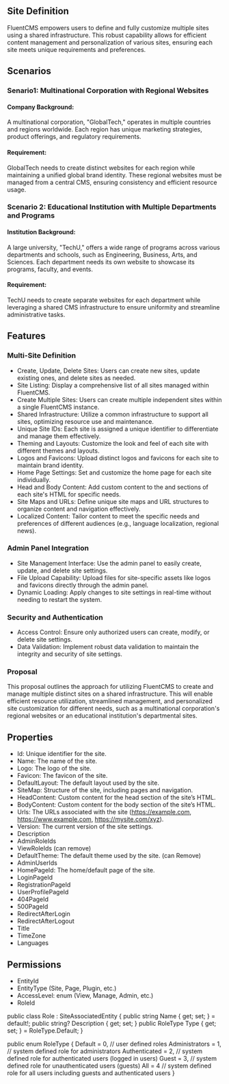 
## Site Definition
FluentCMS empowers users to define and fully customize multiple sites using a shared infrastructure. This robust capability allows for efficient content management and personalization of various sites, ensuring each site meets unique requirements and preferences. 

## Scenarios
### Senario1: Multinational Corporation with Regional Websites
#### Company Background:
A multinational corporation, "GlobalTech," operates in multiple countries and regions worldwide. Each region has unique marketing strategies, product offerings, and regulatory requirements.
#### Requirement:
GlobalTech needs to create distinct websites for each region while maintaining a unified global brand identity. These regional websites must be managed from a central CMS, ensuring consistency and efficient resource usage.

### Scenario 2: Educational Institution with Multiple Departments and Programs
#### Institution Background:
A large university, "TechU," offers a wide range of programs across various departments and schools, such as Engineering, Business, Arts, and Sciences. Each department needs its own website to showcase its programs, faculty, and events.
#### Requirement:
TechU needs to create separate websites for each department while leveraging a shared CMS infrastructure to ensure uniformity and streamline administrative tasks.

## Features

### Multi-Site Definition
* Create, Update, Delete Sites: Users can create new sites, update existing ones, and delete sites as needed.
* Site Listing: Display a comprehensive list of all sites managed within FluentCMS.
* Create Multiple Sites: Users can create multiple independent sites within a single FluentCMS instance.
* Shared Infrastructure: Utilize a common infrastructure to support all sites, optimizing resource use and maintenance.
* Unique Site IDs: Each site is assigned a unique identifier to differentiate and manage them effectively.
* Theming and Layouts: Customize the look and feel of each site with different themes and layouts.
* Logos and Favicons: Upload distinct logos and favicons for each site to maintain brand identity.
* Home Page Settings: Set and customize the home page for each site individually.
* Head and Body Content: Add custom content to the <head> and <body> sections of each site's HTML for specific needs.
* Site Maps and URLs: Define unique site maps and URL structures to organize content and navigation effectively.
* Localized Content: Tailor content to meet the specific needs and preferences of different audiences (e.g., language localization, regional news).

### Admin Panel Integration
* Site Management Interface: Use the admin panel to easily create, update, and delete site settings.
* File Upload Capability: Upload files for site-specific assets like logos and favicons directly through the admin panel.
* Dynamic Loading: Apply changes to site settings in real-time without needing to restart the system.

### Security and Authentication
* Access Control: Ensure only authorized users can create, modify, or delete site settings.
* Data Validation: Implement robust data validation to maintain the integrity and security of site settings.

### Proposal
This proposal outlines the approach for utilizing FluentCMS to create and manage multiple distinct sites on a shared infrastructure. This will enable efficient resource utilization, streamlined management, and personalized site customization for different needs, such as a multinational corporation's regional websites or an educational institution's departmental sites.

## Properties
* Id: Unique identifier for the site.
* Name: The name of the site.
* Logo: The logo of the site.
* Favicon: The favicon of the site.
* DefaultLayout: The default layout used by the site.
* SiteMap: Structure of the site, including pages and navigation.
* HeadContent: Custom content for the head section of the site’s HTML.
* BodyContent: Custom content for the body section of the site’s HTML.
* Urls: The URLs associated with the site (https://example.com, https://www.example.com, https://mysite.com/xyz).
* Version: The current version of the site settings.
* Description
* AdminRoleIds
* ViewRoleIds (can remove)
* DefaultTheme: The default theme used by the site. (can Remove)
* AdminUserIds
* HomePageId: The home/default page of the site.
* LoginPageId
* RegistrationPageId
* UserProfilePageId
* 404PageId
* 500PageId
* RedirectAfterLogin
* RedirectAfterLogout
* Title
* TimeZone
* Languages


## Permissions
* EntityId
* EntityType (Site, Page, Plugin, etc.)
* AccessLevel: enum (View, Manage, Admin, etc.)
* RoleId

public class Role : SiteAssociatedEntity
{
    public string Name { get; set; } = default!;
    public string? Description { get; set; }
    public RoleType Type { get; set; } = RoleType.Default;
}

public enum RoleType
{
    Default = 0, // user defined roles
    Administrators = 1, // system defined role for administrators
    Authenticated = 2, // system defined role for authenticated users (logged in users)
    Guest = 3, // system defined role for unauthenticated users (guests)
    All = 4 // system defined role for all users including guests and authenticated users
}

